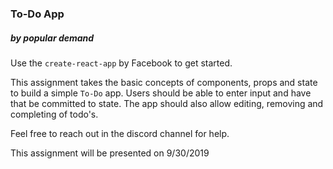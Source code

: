 ### To-Do App
##### by popular demand

Use the `create-react-app` by Facebook to get started.

This assignment takes the basic concepts of components, props and state to build a simple `To-Do` app.  Users should be able to enter input and have that be committed to state.  The app should also allow editing, removing and completing of todo's.  

Feel free to reach out in the discord channel for help.

This assignment will be presented on 9/30/2019